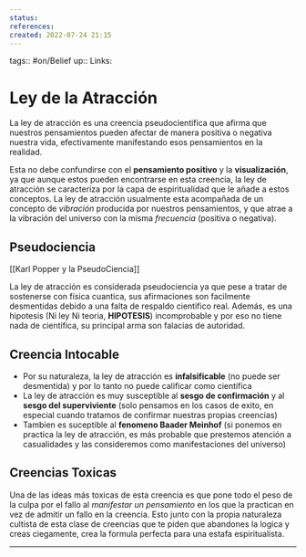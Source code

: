 ```yaml
---
status:
references:
created: 2022-07-24 21:15
---
```

tags:: #on/Belief 
up::
Links: 
# Ley de la Atracción
La ley de atracción es una creencia pseudocientifica que afirma que nuestros pensamientos pueden afectar de manera positiva o negativa nuestra vida, efectivamente manifestando esos pensamientos en la realidad.

Esta no debe confundirse con el **pensamiento positivo** y la **visualización**, ya que aunque estos pueden encontrarse en esta creencia, la ley de atracción se caracteriza por la capa de espiritualidad que le añade a estos conceptos. La ley de atracción usualmente esta acompañada de un concepto de *vibración* producida por nuestros pensamientos, y que atrae a la vibración del universo con la misma *frecuencia* (positiva o negativa).

## Pseudociencia
[[Karl Popper y la PseudoCiencia]]

La ley de atracción es considerada pseudociencia ya que pese a tratar de sostenerse con física cuantica, sus afirmaciones son facilmente desmentidas debido a una falta de respaldo cientifico real. Además, es una hipotesis (Ni ley Ni teoria, **HIPOTESIS**) incomprobable y por eso no tiene nada de científica, su principal arma son falacias de autoridad.

## Creencia Intocable
- Por su naturaleza, la ley de atracción es **infalsificable** (no puede ser desmentida) y por lo tanto no puede calificar como científica
- La ley de atracción es muy susceptible al **sesgo de confirmación** y al **sesgo del superviviente** (solo pensamos en los casos de exito, en especial cuando tratamos de confirmar nuestras propias creencias)
- Tambien es suceptible al **fenomeno Baader Meinhof** (si ponemos en practica la ley de atracción, es más probable que prestemos atención a casualidades  y las consideremos como manifestaciones del universo)

## Creencias Toxicas
Una de las ideas más toxicas de esta creencia es que pone todo el peso de la culpa por el fallo al *manifestar un pensamiento* en los que la practican en vez de admitir un fallo en la creencia. Esto junto con la propia naturaleza cultista de esta clase de creencias que te piden que abandones la logica y creas ciegamente, crea la formula perfecta para una estafa espiritualista.
___
